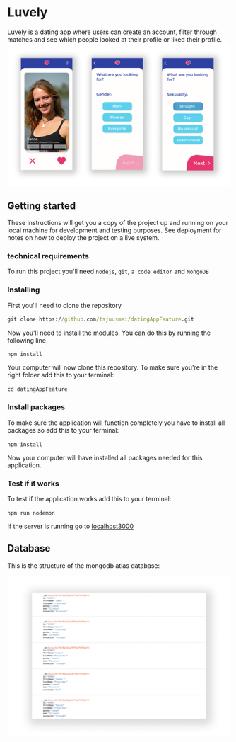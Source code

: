 # Luvely
Luvely is a dating app where users can create an account, filter through matches and see which people looked at their profile or liked their profile.
![Luvely](https://github.com/annaboomsma/datingAppFeature/blob/master/documentatie/images/luvely.png)

## Getting started
These instructions will get you a copy of the project up and running on your local machine for development and testing purposes. See deployment for notes on how to deploy the project on a live system.

### technical requirements
To run this project you'll need `nodejs`, `git`, `a code editor` and `MongoDB`

### Installing
First you'll need to clone the repository
```cmd
git clone https://github.com/tsjuusmei/datingAppFeature.git
```
Now you'll need to install the modules. You can do this by running the following line
```cmd
npm install
```


Your computer will now clone this repository. To make sure you're in the right folder add this to your terminal:

`cd datingAppFeature`

### Install packages 
To make sure the application will function completely you have to install all packages so add this to your terminal:

`npm install`

Now your computer will have installed all packages needed for this application. 

### Test if it works
To test if the application works add this to your terminal:

`npm run nodemon`

If the server is running go to [localhost3000](http://localhost:3000/)

## Database 
This is the structure of the mongodb atlas database:

![Database](https://github.com/annaboomsma/datingAppFeature/blob/master/documentatie/images/Database.png)
